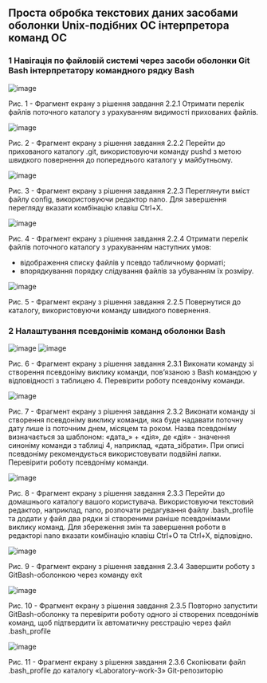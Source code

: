 ## Проста обробка текстових даних засобами оболонки Unix-подібних ОС інтерпретора команд ОС

### 1 Навігація по файловій системі через засоби оболонки Git Bash інтерпретатору командного рядку Bash

![image](https://github.com/papakrimskiy/Web-AR-Example/assets/162117790/1135fe4e-2685-47f0-939a-d7785e8168d9)

Рис. 1 - Фрагмент екрану з рішення завдання 2.2.1 Отримати перелік файлів поточного каталогу з урахуванням видимості
прихованих файлів.

![image](https://github.com/papakrimskiy/Web-AR-Example/assets/162117790/caa4ff3d-e655-4556-9a9f-66b40f841c41)

Рис. 2 - Фрагмент екрану з рішення завдання 2.2.2 Перейти до прихованого каталогу .git, використовуючи команду pushd з метою
швидкого повернення до попереднього каталогу у майбутньому.

![image](https://github.com/papakrimskiy/Web-AR-Example/assets/162117790/89ebbed5-c727-4004-b254-f430a666c9c2)

Рис. 3 - Фрагмент екрану з рішення завдання 2.2.3 Переглянути вміст файлу config, використовуючи редактор nano.
Для завершення перегляду вказати комбінацію клавіш Ctrl+X.

![image](https://github.com/papakrimskiy/Web-AR-Example/assets/162117790/59fba031-7d1d-4148-a757-6a20196063eb)

Рис. 4 - Фрагмент екрану з рішення завдання 2.2.4 Отримати перелік файлів поточного каталогу з урахуванням наступних умов:
- відображення списку файлів у псевдо табличному форматі;
- впорядкування порядку слідування файлів за убуванням їх розміру.

![image](https://github.com/papakrimskiy/Web-AR-Example/assets/162117790/67739ffd-700e-445e-93e3-3def634b94bd)

Рис. 5 - Фрагмент екрану з рішення завдання 2.2.5 Повернутися до каталогу, використовуючи команду швидкого повернення.

### 2 Налаштування псевдонімів команд оболонки Bash

![image](https://github.com/papakrimskiy/Web-AR-Example/assets/162117790/1877e9f3-c311-4617-9423-fa9272decbb7)
![image](https://github.com/papakrimskiy/Web-AR-Example/assets/162117790/be1c3b28-d3fd-4523-ab2a-33b264e224d3)

Рис. 6 - Фрагмент екрану з рішення завдання 2.3.1 Виконати команду зі створення псевдоніму виклику команди, пов’язаною з Bash
командою у відповідності з таблицею 4. Перевірити роботу псевдоніму команди.

![image](https://github.com/papakrimskiy/Web-AR-Example/assets/162117790/f091d3b3-cfc3-4a40-8217-e6783fc196d7)

Рис. 7 - Фрагмент екрану з рішення завдання 2.3.2 Виконати команду зі створення псевдоніму виклику команди, яка буде надавати
поточну дату лише із поточним днем, місяцем та роком. Назва псевдоніму визначається за шаблоном: «дата_» + «дія», де «дія» - значення синоніму команди з таблиці 4, наприклад, «дата_зібрати». При описі псевдоніму рекомендується використовувати подвійні лапки. Перевірити роботу псевдоніму команди.

![image](https://github.com/papakrimskiy/Web-AR-Example/assets/162117790/e3e91564-952b-4c8a-b010-d76b3fc19c5c)

Рис. 8 - Фрагмент екрану з рішення завдання 2.3.3 Перейти до домашнього каталогу вашого користувача. Використовуючи текстовий редактор, наприклад, nano, розпочати редагування файлу .bash_profile та додати у файл два рядки зі створеними раніше псевдонімами виклику команд. Для збереження змін та завершення роботи в редакторі nano вказати комбінацію клавіш Ctrl+O та Ctrl+X, відповідно.

![image](https://github.com/papakrimskiy/Web-AR-Example/assets/162117790/de55163d-e84f-43c5-b752-4dc7ba33f02d)

Рис. 9 - Фрагмент екрану з рішення завдання 2.3.4 Завершити роботу з GitBash-оболонкою через команду exit

![image](https://github.com/papakrimskiy/Web-AR-Example/assets/162117790/c75f717a-cd25-4efb-8347-e1d25c7c827a)

Рис. 10 - Фрагмент екрану з рішення завдання 2.3.5 Повторно запустити GitBash-оболонку та перевірити роботу одного зі створених псевдонімів команд, щоб підтвердити їх автоматичну реєстрацію через файл .bash_profile

![image](https://github.com/papakrimskiy/Web-AR-Example/assets/162117790/bdf2df23-3691-498e-8bb8-f4c4d6a3b506)

Рис. 11 - Фрагмент екрану з рішення завдання 2.3.6 Скопіювати файл .bash_profile до каталогу «Laboratory-work-3» Git-репозиторію
